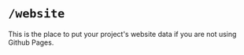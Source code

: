# `/website`

This is the place to put your project's website data if you are not using Github Pages.
